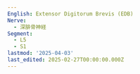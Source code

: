 ```yaml
---
English: Extensor Digitorum Brevis (EDB)
Nerve:
  - 深腓骨神経
Segment:
  - L5
  - S1
lastmod: '2025-04-03'
last_edited: 2025-02-27T00:00:00.000Z
---
```



